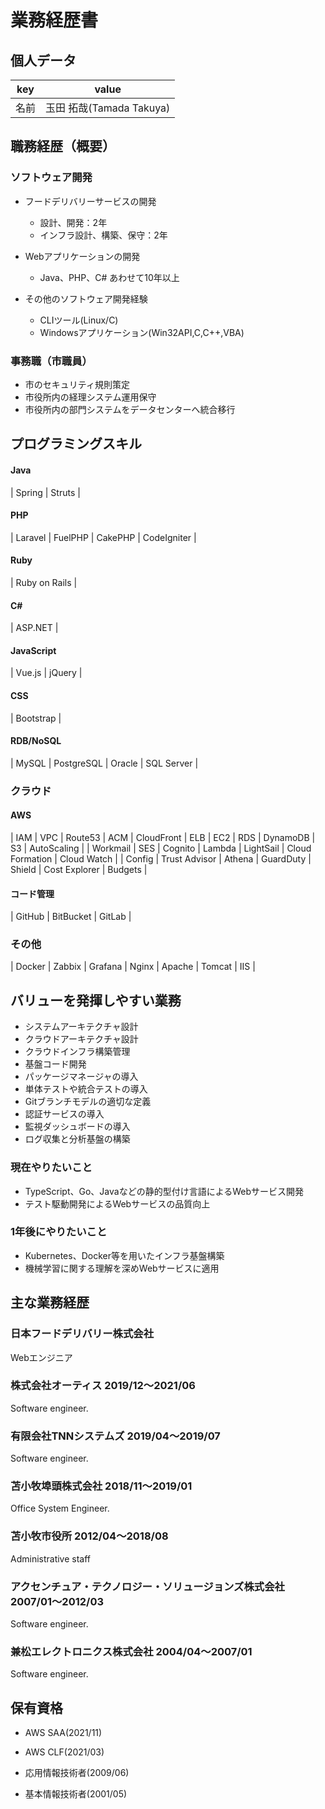 # 業務経歴書

## 個人データ

|key|value|
|----|----|
|名前|玉田 拓哉(Tamada Takuya)|

## 職務経歴（概要）
### ソフトウェア開発
- フードデリバリーサービスの開発
	- 設計、開発：2年
	- インフラ設計、構築、保守：2年

- Webアプリケーションの開発
	- Java、PHP、C# あわせて10年以上

- その他のソフトウェア開発経験
	- CLIツール(Linux/C)
	- Windowsアプリケーション(Win32API,C,C++,VBA)

### 事務職（市職員）
- 市のセキュリティ規則策定
- 市役所内の経理システム運用保守
- 市役所内の部門システムをデータセンターへ統合移行
 
## プログラミングスキル

#### Java
| Spring | Struts |

#### PHP
| Laravel | FuelPHP | CakePHP | CodeIgniter |

#### Ruby
| Ruby on Rails |

#### C#
| ASP.NET |

#### JavaScript
| Vue.js | jQuery |

#### CSS
| Bootstrap |

#### RDB/NoSQL
| MySQL | PostgreSQL | Oracle | SQL Server |

### クラウド

#### AWS
| IAM | VPC | Route53 | ACM | CloudFront | ELB | EC2 | RDS | DynamoDB | S3 | AutoScaling |
| Workmail | SES | Cognito | Lambda | LightSail | Cloud Formation | Cloud Watch |
| Config | Trust Advisor | Athena | GuardDuty | Shield | Cost Explorer | Budgets |

#### コード管理
| GitHub | BitBucket | GitLab |

### その他
| Docker | Zabbix | Grafana | Nginx | Apache | Tomcat | IIS |

## バリューを発揮しやすい業務
- システムアーキテクチャ設計
- クラウドアーキテクチャ設計
- クラウドインフラ構築管理
- 基盤コード開発
- パッケージマネージャの導入
- 単体テストや統合テストの導入
- Gitブランチモデルの適切な定義
- 認証サービスの導入
- 監視ダッシュボードの導入
- ログ収集と分析基盤の構築

### 現在やりたいこと
- TypeScript、Go、Javaなどの静的型付け言語によるWebサービス開発
- テスト駆動開発によるWebサービスの品質向上

### 1年後にやりたいこと
- Kubernetes、Docker等を用いたインフラ基盤構築
- 機械学習に関する理解を深めWebサービスに適用

## 主な業務経歴

### 日本フードデリバリー株式会社
Webエンジニア

### 株式会社オーティス 2019/12〜2021/06
Software engineer.

### 有限会社TNNシステムズ 2019/04〜2019/07
Software engineer.

### 苫小牧埠頭株式会社 2018/11〜2019/01
Office System Engineer.

### 苫小牧市役所 2012/04〜2018/08
Administrative staff

### アクセンチュア・テクノロジー・ソリュージョンズ株式会社 2007/01〜2012/03
Software engineer.

### 兼松エレクトロニクス株式会社 2004/04〜2007/01
Software engineer.

## 保有資格
- AWS SAA(2021/11)

- AWS CLF(2021/03)

- 応用情報技術者(2009/06)

- 基本情報技術者(2001/05)
